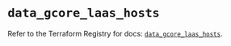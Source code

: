 # `data_gcore_laas_hosts`

Refer to the Terraform Registry for docs: [`data_gcore_laas_hosts`](https://registry.terraform.io/providers/g-core/gcorelabs/0.3.63/docs/data-sources/gcore_laas_hosts).
